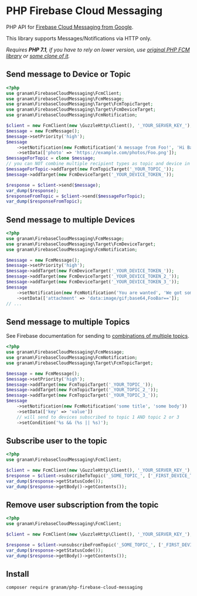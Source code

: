 # PHP Firebase Cloud Messaging
PHP API for [Firebase Cloud Messaging from Google](https://firebase.google.com/docs/).

This library supports Messages/Notifications via HTTP only.

*Requires **PHP 7.1**, if you have to rely on lower version, use [original PHP FCM library](https://github.com/sngrl/php-firebase-cloud-messaging) or [some clone of it](https://github.com/sngrl/php-firebase-cloud-messaging/network).*

## Send message to Device or Topic

```php
<?php
use granam\FirebaseCloudMessaging\FcmClient;
use granam\FirebaseCloudMessaging\FcmMessage;
use granam\FirebaseCloudMessaging\Target\FcmTopicTarget;
use granam\FirebaseCloudMessaging\Target\FcmDeviceTarget;
use granam\FirebaseCloudMessaging\FcmNotification;

$client = new FcmClient(new \GuzzleHttp\Client(), '_YOUR_SERVER_KEY_');
$message = new FcmMessage();
$message->setPriority('high');
$message
    ->setNotification(new FcmNotification('A message from Foo!', 'Hi Bar, how are you?'))
    ->setData(['photo' => 'https://example.com/photos/Foo.png']);
$messageForTopic = clone $message;
// you can NOT combine multiple recipient types as topic and device in a single message
$messageForTopic->addTarget(new FcmTopicTarget('_YOUR_TOPIC_'));
$message->addTarget(new FcmDeviceTarget('_YOUR_DEVICE_TOKEN_'));

$response = $client->send($message);
var_dump($response);
$responseFromTopic = $client->send($messageForTopic);
var_dump($responseFromTopic);
```

## Send message to multiple Devices

```php
<?php
use granam\FirebaseCloudMessaging\FcmMessage;
use granam\FirebaseCloudMessaging\Target\FcmDeviceTarget;
use granam\FirebaseCloudMessaging\FcmNotification;

$message = new FcmMessage();
$message->setPriority('high');
$message->addTarget(new FcmDeviceTarget('_YOUR_DEVICE_TOKEN_'));
$message->addTarget(new FcmDeviceTarget('_YOUR_DEVICE_TOKEN_2_'));
$message->addTarget(new FcmDeviceTarget('_YOUR_DEVICE_TOKEN_3_'));
$message
    ->setNotification(new FcmNotification('You are wanted', 'We got some issue here, where are you? We need you.'))
    ->setData(['attachment' => 'data:image/gif;base64,FooBar==']);
// ...
```

## Send message to multiple Topics

See Firebase documentation for sending to [combinations of multiple topics](https://firebase.google.com/docs/cloud-messaging/topic-messaging#sending_topic_messages_from_the_server).

```php
<?php
use granam\FirebaseCloudMessaging\FcmMessage;
use granam\FirebaseCloudMessaging\FcmNotification;
use granam\FirebaseCloudMessaging\Target\FcmTopicTarget;

$message = new FcmMessage();
$message->setPriority('high');
$message->addTarget(new FcmTopicTarget('_YOUR_TOPIC_'));
$message->addTarget(new FcmTopicTarget('_YOUR_TOPIC_2_'));
$message->addTarget(new FcmTopicTarget('_YOUR_TOPIC_3_'));
$message
    ->setNotification(new FcmNotification('some title', 'some body'))
    ->setData(['key' => 'value'])
    // will send to devices subscribed to topic 1 AND topic 2 or 3
    ->setCondition('%s && (%s || %s)');
```

## Subscribe user to the topic
```php
<?php
use granam\FirebaseCloudMessaging\FcmClient;

$client = new FcmClient(new \GuzzleHttp\Client(), '_YOUR_SERVER_KEY_');
$response = $client->subscribeToTopic('_SOME_TOPIC_', ['_FIRST_DEVICE_TOKEN_', '_SECOND_DEVICE_TOKEN_']);
var_dump($response->getStatusCode());
var_dump($response->getBody()->getContents());
```

## Remove user subscription from the topic
```php
<?php
use granam\FirebaseCloudMessaging\FcmClient;

$client = new FcmClient(new \GuzzleHttp\Client(), '_YOUR_SERVER_KEY_');

$response = $client->unsubscribeFromTopic('_SOME_TOPIC_', ['_FIRST_DEVICE_TOKEN_', '_SECOND_DEVICE_TOKEN_']);
var_dump($response->getStatusCode());
var_dump($response->getBody()->getContents());
```

## Install
```
composer require granam/php-firebase-cloud-messaging
```
